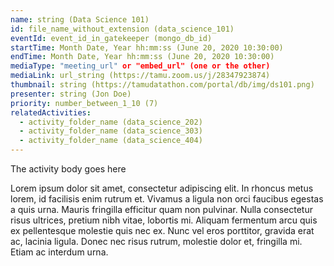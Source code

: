 ```yaml
---
name: string (Data Science 101)
id: file_name_without_extension (data_science_101)
eventId: event_id_in_gatekeeper (mongo_db_id)
startTime: Month Date, Year hh:mm:ss (June 20, 2020 10:30:00)
endTime: Month Date, Year hh:mm:ss (June 20, 2020 10:30:00)
mediaType: "meeting_url" or "embed_url" (one or the other)
mediaLink: url_string (https://tamu.zoom.us/j/28347923874)
thumbnail: string (https://tamudatathon.com/portal/db/img/ds101.png)
presenter: string (Jon Doe)
priority: number_between_1_10 (7)
relatedActivities:
  - activity_folder_name (data_science_202)
  - activity_folder_name (data_science_303)
  - activity_folder_name (data_science_404)
---
```


The activity body goes here

Lorem ipsum dolor sit amet, consectetur adipiscing elit. In rhoncus metus lorem, id facilisis enim rutrum et. Vivamus a ligula non orci faucibus egestas a quis urna. Mauris fringilla efficitur quam non pulvinar. Nulla consectetur risus ultrices, pretium nibh vitae, lobortis mi. Aliquam fermentum arcu quis ex pellentesque molestie quis nec ex. Nunc vel eros porttitor, gravida erat ac, lacinia ligula. Donec nec risus rutrum, molestie dolor et, fringilla mi. Etiam ac interdum urna.